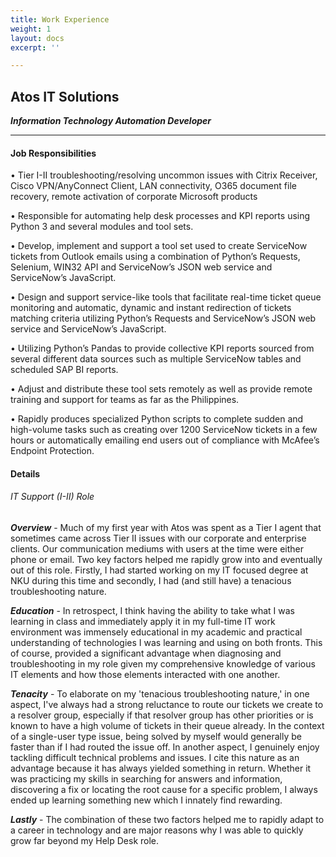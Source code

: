 ```yaml
---
title: Work Experience
weight: 1
layout: docs
excerpt: ''

---
```

## Atos IT Solutions

**_Information Technology Automation Developer_**

<hr>

#### Job Responsibilities

• Tier I-II troubleshooting/resolving uncommon issues with Citrix Receiver, Cisco VPN/AnyConnect Client, LAN connectivity, O365 document file recovery, remote activation of corporate Microsoft products

• Responsible for automating help desk processes and KPI reports using Python 3 and several modules and tool sets.

• Develop, implement and support a tool set used to create ServiceNow tickets from Outlook emails using a combination of Python’s Requests, Selenium, WIN32 API and ServiceNow’s JSON web service and ServiceNow’s JavaScript.

• Design and support service-like tools that facilitate real-time ticket queue monitoring and automatic, dynamic and instant redirection of tickets matching criteria utilizing Python’s Requests and ServiceNow’s JSON web service and ServiceNow’s JavaScript.

• Utilizing Python’s Pandas to provide collective KPI reports sourced from several different data sources such as multiple ServiceNow tables and scheduled SAP BI reports. 

• Adjust and distribute these tool sets remotely as well as provide remote training and support for teams as far as the Philippines. 

• Rapidly produces specialized Python scripts to complete sudden and high-volume tasks such as creating over 1200 ServiceNow tickets in a few hours or automatically emailing end users out of compliance with McAfee’s Endpoint Protection.

#### Details

###### IT Support (I-II) Role

**_Overview_** - Much of my first year with Atos was spent as a Tier I agent that sometimes came across Tier II issues with our corporate and enterprise clients. Our communication mediums with users at the time were either phone or email. Two key factors helped me rapidly grow into and eventually out of this role. Firstly, I had started working on my IT focused degree at NKU during this time and secondly, I had (and still have) a tenacious troubleshooting nature.

**_Education_** - In retrospect, I think having the ability to take what I was learning in class and immediately apply it in my full-time IT work environment was immensely educational in my academic and practical understanding of technologies I was learning and using on both fronts. This of course, provided a significant advantage when diagnosing and troubleshooting in my role given my comprehensive knowledge of various IT elements and how those elements interacted with one another.  

**_Tenacity_** - To elaborate on my 'tenacious troubleshooting nature,' in one aspect, I've always had a strong reluctance to route our tickets we create to a resolver group, especially if that resolver group has other priorities or is known to have a high volume of tickets in their queue already. In the context of a single-user type issue, being solved by myself would generally be faster than if I had routed the issue off. In another aspect, I genuinely enjoy tackling difficult technical problems and issues. I cite this nature as an advantage because it has always yielded something in return. Whether it was practicing my skills in searching for answers and information, discovering a fix or locating the root cause for a specific problem, I always ended up learning something new which I innately find rewarding.

**_Lastly_** - The combination of these two factors helped me to rapidly adapt to a career in technology and are major reasons why I was able to quickly grow far beyond my Help Desk role.